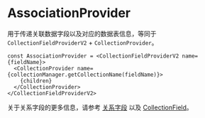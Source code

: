 # AssociationProvider

用于传递关联数据字段以及对应的数据表信息，等同于 `CollectionFieldProviderV2` + `CollectionProvider`。

```tsx | pure
const AssociationProvider = <CollectionFieldProviderV2 name={fieldName}>
  <CollectionProvider name={collectionManager.getCollectionName(fieldName)}>
    {children}
  </CollectionProvider>
</CollectionFieldProviderV2>
```

关于关系字段的更多信息，请参考 [关系字段](https://docs.nocobase.com/development/server/collections/association-fields) 以及 [CollectionField](/core/collection/collection-field)。
